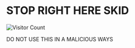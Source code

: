 # STOP RIGHT HERE SKID
![Visitor Count](https://profile-counter.glitch.me/{ihaxgameszs}/count.svg)

DO NOT USE THIS IN A MALICIOUS WAYS
